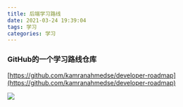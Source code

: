 ```yaml
---
title: 后端学习路线
date: 2021-03-24 19:39:04
tags: 学习
categories: 学习
---
```


### GitHub的一个学习路线仓库
[https://github.com/kamranahmedse/developer-roadmap](https://github.com/kamranahmedse/developer-roadmap)

![](http://qiniu.deveye.cn/blog/img/20210324193846.png)
